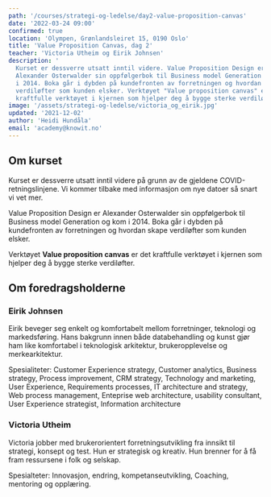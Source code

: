 ```yaml
---
path: '/courses/strategi-og-ledelse/day2-value-proposition-canvas'
date: '2022-03-24 09:00'
confirmed: true
location: 'Olympen, Grønlandsleiret 15, 0190 Oslo'
title: 'Value Proposition Canvas, dag 2'
teacher: 'Victoria Utheim og Eirik Johnsen'
description: '
  Kurset er dessverre utsatt inntil videre. Value Proposition Design er
  Alexander Osterwalder sin oppfølgerbok til Business model Generation og kom
  i 2014. Boka går i dybden på kundefronten av forretningen og hvordan skape
  verdiløfter som kunden elsker. Verktøyet "Value proposition canvas" er det
  kraftfulle verktøyet i kjernen som hjelper deg å bygge sterke verdiløfter.'
image: '/assets/strategi-og-ledelse/victoria_og_eirik.jpg'
updated: '2021-12-02'
author: 'Heidi Hundåla'
email: 'academy@knowit.no'
---
```


## Om kurset

Kurset er dessverre utsatt inntil videre på grunn av de gjeldene
COVID-retningslinjene. Vi kommer tilbake med informasjon om nye datoer så
snart vi vet mer.

Value Proposition Design er Alexander Osterwalder sin oppfølgerbok til
Business model Generation og kom i 2014. Boka går i dybden på kundefronten av
forretningen og hvordan skape verdiløfter som kunden elsker.

Verktøyet **Value proposition canvas** er det kraftfulle verktøyet i kjernen
som hjelper deg å bygge sterke verdiløfter.

## Om foredragsholderne

### Eirik Johnsen

Eirik beveger seg enkelt og komfortabelt mellom forretninger, teknologi og
markedsføring. Hans bakgrunn innen både databehandling og kunst gjør ham like
komfortabel i teknologisk arkitektur, brukeropplevelse og merkearkitektur.

Spesialiteter: Customer Experience strategy, Customer analytics, Business
strategy, Process improvement, CRM strategy, Technology and marketing, User
Experience, Requirements processes, IT architecture and strategy, Web process
management, Enteprise web architecture, usability consultant, User Experience
strategist, Information architecture

### Victoria Utheim

Victoria jobber med brukerorientert forretningsutvikling fra innsikt til
strategi, konsept og test. Hun er strategisk og kreativ. Hun brenner for å få
fram ressursene i folk og selskap.

Spesialteter: Innovasjon, endring, kompetanseutvikling, Coaching, mentoring og
opplæring.
